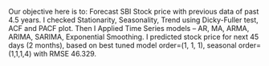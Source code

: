 Our objective here is to: Forecast SBI Stock price with previous data of past 4.5 years. I checked Stationarity, Seasonality, Trend using Dicky-Fuller test, ACF and PACF plot. Then I Applied Time Series models – AR, MA, ARMA, ARIMA, SARIMA, Exponential Smoothing. I predicted stock price for next 45 days (2 months), based on best tuned model order=(1, 1, 1), seasonal order=(1,1,1,4) with RMSE 46.329.
